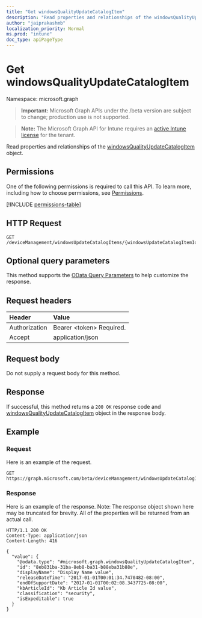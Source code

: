 ```yaml
---
title: "Get windowsQualityUpdateCatalogItem"
description: "Read properties and relationships of the windowsQualityUpdateCatalogItem object."
author: "jaiprakashmb"
localization_priority: Normal
ms.prod: "intune"
doc_type: apiPageType
---
```


# Get windowsQualityUpdateCatalogItem

Namespace: microsoft.graph

> **Important:** Microsoft Graph APIs under the /beta version are subject to change; production use is not supported.

> **Note:** The Microsoft Graph API for Intune requires an [active Intune license](https://go.microsoft.com/fwlink/?linkid=839381) for the tenant.

Read properties and relationships of the [windowsQualityUpdateCatalogItem](../resources/intune-softwareupdate-windowsqualityupdatecatalogitem.md) object.

## Permissions
One of the following permissions is required to call this API. To learn more, including how to choose permissions, see [Permissions](/graph/permissions-reference).

<!-- { "blockType": "permissions", "name": "intune_softwareupdate_windowsqualityupdatecatalogitem_get" } -->
[!INCLUDE [permissions-table](../includes/permissions/intune-softwareupdate-windowsqualityupdatecatalogitem-get-permissions.md)]

## HTTP Request
<!-- {
  "blockType": "ignored"
}
-->
``` http
GET /deviceManagement/windowsUpdateCatalogItems/{windowsUpdateCatalogItemId}
```

## Optional query parameters
This method supports the [OData Query Parameters](/graph/query-parameters) to help customize the response.

## Request headers
|Header|Value|
|:---|:---|
|Authorization|Bearer &lt;token&gt; Required.|
|Accept|application/json|

## Request body
Do not supply a request body for this method.

## Response
If successful, this method returns a `200 OK` response code and [windowsQualityUpdateCatalogItem](../resources/intune-softwareupdate-windowsqualityupdatecatalogitem.md) object in the response body.

## Example

### Request
Here is an example of the request.
``` http
GET https://graph.microsoft.com/beta/deviceManagement/windowsUpdateCatalogItems/{windowsUpdateCatalogItemId}
```

### Response
Here is an example of the response. Note: The response object shown here may be truncated for brevity. All of the properties will be returned from an actual call.
``` http
HTTP/1.1 200 OK
Content-Type: application/json
Content-Length: 416

{
  "value": {
    "@odata.type": "#microsoft.graph.windowsQualityUpdateCatalogItem",
    "id": "8eb831ba-31ba-8eb8-ba31-b88eba31b88e",
    "displayName": "Display Name value",
    "releaseDateTime": "2017-01-01T00:01:34.7470482-08:00",
    "endOfSupportDate": "2017-01-01T00:02:08.3437725-08:00",
    "kbArticleId": "Kb Article Id value",
    "classification": "security",
    "isExpeditable": true
  }
}
```

